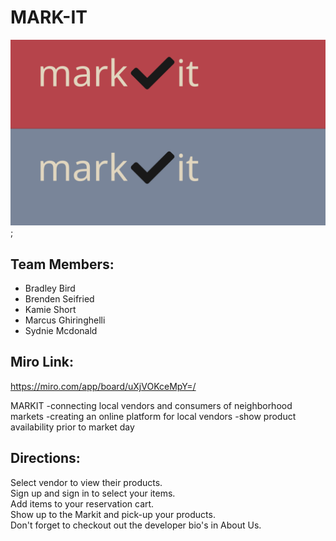 # MARK-IT
![mark-it team logo](./assets/MARKit_Logo.png);

## Team Members:
- Bradley Bird
- Brenden Seifried
- Kamie Short
- Marcus Ghiringhelli
- Sydnie Mcdonald

## Miro Link:

https://miro.com/app/board/uXjVOKceMpY=/

MARKIT
-connecting local vendors and consumers of neighborhood markets
-creating an online platform for local vendors
-show product availability prior to market day

## Directions:

Select vendor to view their products.  
Sign up and sign in to select your items.  
Add items to your reservation cart.  
Show up to the Markit and pick-up your products.  
Don't forget to checkout out the developer bio's in About Us.  
